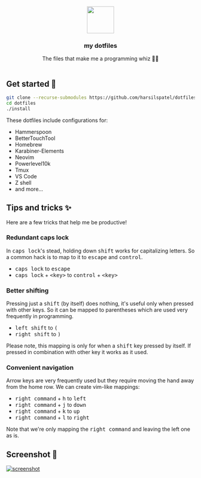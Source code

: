 <br />
<p align="center">
  <a href="https://github.com/harsilspatel/dotfiles">
    <img src="https://user-images.githubusercontent.com/25992839/222887564-66ef6afb-896b-49bf-89ea-026fd3a2add7.png" width="72" height="72">
  </a>
  <h3 align="center">my dotfiles</h3>

  <p align="center">
    The files that make me a programming whiz 🧙‍♂️
    <br>
    <br>
  </p>
</p>

## Get started 🚀
```sh
git clone --recurse-submodules https://github.com/harsilspatel/dotfiles.git
cd dotfiles
./install
```

These dotfiles include configurations for:
- Hammerspoon
- BetterTouchTool
- Homebrew
- Karabiner-Elements
- Neovim
- Powerlevel10k
- Tmux
- VS Code
- Z shell
- and more...

## Tips and tricks ✨
Here are a few tricks that help me be productive!

### Redundant caps lock
In <kbd>caps lock</kbd>'s stead, holding down <kbd>shift</kbd> works for capitalizing letters. So a common hack is to map to it to <kbd>escape</kbd> and <kbd>control</kbd>.
- <kbd>caps lock</kbd> to <kbd>escape</kbd>
- <kbd>caps lock</kbd> + <kbd>\<key\></kbd> to <kbd>control</kbd> + <kbd>\<key\></kbd>

### Better shifting
Pressing just a <kbd>shift</kbd> (by itself) does nothing, it's useful only when pressed with other keys. So it can be mapped to parentheses which are used very frequently in programming.
- <kbd>left shift</kbd> to <kbd>(</kbd>
- <kbd>right shift</kbd> to <kbd>)</kbd>

Please note, this mapping is only for when a <kbd>shift</kbd> key pressed by itself. If pressed in combination with other key it works as it used.

### Convenient navigation
Arrow keys are very frequently used but they require moving the hand away from the home row. We can create vim-like mappings:
- <kbd>right command</kbd> + <kbd>h</kbd> to <kbd>left</kbd>
- <kbd>right command</kbd> + <kbd>j</kbd> to <kbd>down</kbd>
- <kbd>right command</kbd> + <kbd>k</kbd> to <kbd>up</kbd>
- <kbd>right command</kbd> + <kbd>l</kbd> to <kbd>right</kbd>

Note that we're only mapping the <kbd>right command</kbd> and leaving the left one as is.

## Screenshot 📸

<a href="https://proxy.duckduckgo.com/iu/?u=https://i.imgur.com/4uwKkl1.png">
    <img src="https://i.imgur.com/4uwKkl1.png" alt="screenshot">
</a>
